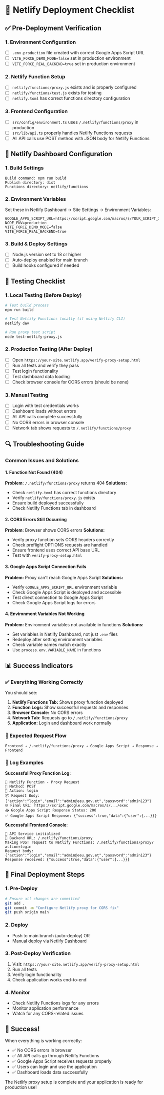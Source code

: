 # 🚀 Netlify Deployment Checklist

## ✅ Pre-Deployment Verification

### 1. Environment Configuration
- [ ] `.env.production` file created with correct Google Apps Script URL
- [ ] `VITE_FORCE_DEMO_MODE=false` set in production environment
- [ ] `VITE_FORCE_REAL_BACKEND=true` set in production environment

### 2. Netlify Function Setup
- [ ] `netlify/functions/proxy.js` exists and is properly configured
- [ ] `netlify/functions/test.js` exists for testing
- [ ] `netlify.toml` has correct functions directory configuration

### 3. Frontend Configuration
- [ ] `src/config/environment.ts` uses `/.netlify/functions/proxy` in production
- [ ] `src/lib/api.ts` properly handles Netlify Functions requests
- [ ] All API calls use POST method with JSON body for Netlify Functions

## 🔧 Netlify Dashboard Configuration

### 1. Build Settings
```
Build command: npm run build
Publish directory: dist
Functions directory: netlify/functions
```

### 2. Environment Variables
Set these in Netlify Dashboard → Site Settings → Environment Variables:
```
GOOGLE_APPS_SCRIPT_URL=https://script.google.com/macros/s/YOUR_SCRIPT_ID/exec
NODE_ENV=production
VITE_FORCE_DEMO_MODE=false
VITE_FORCE_REAL_BACKEND=true
```

### 3. Build & Deploy Settings
- [ ] Node.js version set to 18 or higher
- [ ] Auto-deploy enabled for main branch
- [ ] Build hooks configured if needed

## 🧪 Testing Checklist

### 1. Local Testing (Before Deploy)
```bash
# Test build process
npm run build

# Test Netlify Functions locally (if using Netlify CLI)
netlify dev

# Run proxy test script
node test-netlify-proxy.js
```

### 2. Production Testing (After Deploy)
- [ ] Open `https://your-site.netlify.app/verify-proxy-setup.html`
- [ ] Run all tests and verify they pass
- [ ] Test login functionality
- [ ] Test dashboard data loading
- [ ] Check browser console for CORS errors (should be none)

### 3. Manual Testing
- [ ] Login with test credentials works
- [ ] Dashboard loads without errors
- [ ] All API calls complete successfully
- [ ] No CORS errors in browser console
- [ ] Network tab shows requests to `/.netlify/functions/proxy`

## 🔍 Troubleshooting Guide

### Common Issues and Solutions

#### 1. Function Not Found (404)
**Problem:** `/.netlify/functions/proxy` returns 404
**Solutions:**
- Check `netlify.toml` has correct functions directory
- Verify `netlify/functions/proxy.js` exists
- Ensure build deployed successfully
- Check Netlify Functions tab in dashboard

#### 2. CORS Errors Still Occurring
**Problem:** Browser shows CORS errors
**Solutions:**
- Verify proxy function sets CORS headers correctly
- Check preflight OPTIONS requests are handled
- Ensure frontend uses correct API base URL
- Test with `verify-proxy-setup.html`

#### 3. Google Apps Script Connection Fails
**Problem:** Proxy can't reach Google Apps Script
**Solutions:**
- Verify `GOOGLE_APPS_SCRIPT_URL` environment variable
- Check Google Apps Script is deployed and accessible
- Test direct connection to Google Apps Script
- Check Google Apps Script logs for errors

#### 4. Environment Variables Not Working
**Problem:** Environment variables not available in functions
**Solutions:**
- Set variables in Netlify Dashboard, not just `.env` files
- Redeploy after setting environment variables
- Check variable names match exactly
- Use `process.env.VARIABLE_NAME` in functions

## 📊 Success Indicators

### ✅ Everything Working Correctly
You should see:

1. **Netlify Functions Tab:** Shows proxy function deployed
2. **Function Logs:** Show successful requests and responses
3. **Browser Console:** No CORS errors
4. **Network Tab:** Requests go to `/.netlify/functions/proxy`
5. **Application:** Login and dashboard work normally

### 🎯 Expected Request Flow
```
Frontend → /.netlify/functions/proxy → Google Apps Script → Response → Frontend
```

### 📝 Log Examples
**Successful Proxy Function Log:**
```
🔄 Netlify Function - Proxy Request
📝 Method: POST
🎯 Action: login
📦 Request Body: {"action":"login","email":"admin@eeu.gov.et","password":"admin123"}
🌐 Final URL: https://script.google.com/macros/s/.../exec
📥 Google Apps Script Response Status: 200
✅ Google Apps Script Response: {"success":true,"data":{"user":{...}}}
```

**Successful Frontend Console:**
```
🚀 API Service initialized
📡 Backend URL: /.netlify/functions/proxy
Making POST request to Netlify Functions: /.netlify/functions/proxy?action=login
Request body: {"action":"login","email":"admin@eeu.gov.et","password":"admin123"}
Response received: {"success":true,"data":{"user":{...}}}
```

## 🚀 Final Deployment Steps

### 1. Pre-Deploy
```bash
# Ensure all changes are committed
git add .
git commit -m "Configure Netlify proxy for CORS fix"
git push origin main
```

### 2. Deploy
- Push to main branch (auto-deploy) OR
- Manual deploy via Netlify Dashboard

### 3. Post-Deploy Verification
1. Visit: `https://your-site.netlify.app/verify-proxy-setup.html`
2. Run all tests
3. Verify login functionality
4. Check application works end-to-end

### 4. Monitor
- Check Netlify Functions logs for any errors
- Monitor application performance
- Watch for any CORS-related issues

## 🎉 Success!

When everything is working correctly:
- ✅ No CORS errors in browser
- ✅ All API calls go through Netlify Functions
- ✅ Google Apps Script receives requests properly
- ✅ Users can login and use the application
- ✅ Dashboard loads data successfully

The Netlify proxy setup is complete and your application is ready for production use!